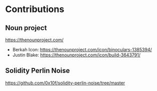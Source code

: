 # Contributions

## Noun project

https://thenounproject.com/

-   Berkah Icon: https://thenounproject.com/icon/binoculars-1385394/
-   Justin Blake: https://thenounproject.com/icon/build-3643791/

## Solidity Perlin Noise

https://github.com/0x10f/solidity-perlin-noise/tree/master
